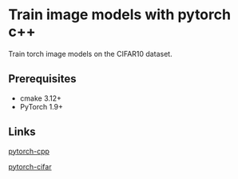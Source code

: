 # Train image models with pytorch c++

Train torch image models on the CIFAR10 dataset.

## Prerequisites
- cmake 3.12+
- PyTorch 1.9+

## Links
[pytorch-cpp](https://img.shields.io/travis/prabhuomkar/pytorch-cpp)

[pytorch-cifar](https://github.com/kuangliu/pytorch-cifar)

